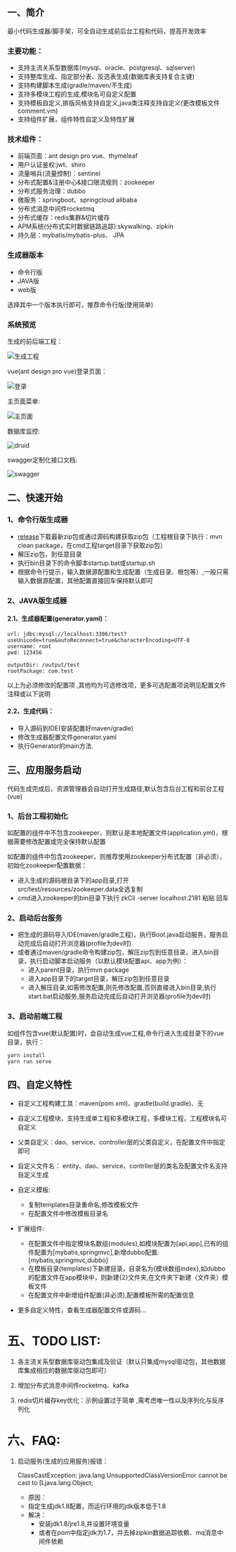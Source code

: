 ## 一、简介
最小代码生成器/脚手架，可全自动生成前后台工程和代码，提高开发效率

### 主要功能：

- 支持主流关系型数据库(mysql、oracle、postgresql、sqlserver)
- 支持整库生成、指定部分表、反选表生成(数据库表支持复合主键)
- 支持构建脚本生成(gradle/maven/不生成)
- 支持多模块工程的生成,模块名可自定义配置
- 支持模板自定义,排版风格支持自定义,java类注释支持自定义(更改模板文件comment.vm)
- 支持组件扩展，组件特性自定义及特性扩展

### 技术组件：

- 前端页面：ant design pro vue、thymeleaf
- 用户认证鉴权:jwt、shiro
- 流量哨兵(流量控制)：sentinel
- 分布式配置&注册中心&接口限流规则：zookeeper
- 分布式服务治理：dubbo
- 微服务：springboot、springcloud alibaba
- 分布式消息中间件rocketmq
- 分布式缓存：redis集群&切片缓存
- APM系统(分布式实时数据链路追踪):skywalking、zipkin
- 持久层：mybatis/mybatis-plus、 JPA

### 生成器版本
- 命令行版
- JAVA版
- web版

选择其中一个版本执行即可，推荐命令行版(使用简单)

### 系统预览

生成的前后端工程：

![生成工程](images/projects.jpeg)

vue(ant design pro vue)登录页面：

![登录](images/login.png)

主页面菜单:

![主页面](images/main.png)


数据库监控:

![druid](images/db.png)

swagger定制化接口文档:

![swagger](images/api.png)
## 二、快速开始


### 1、命令行版生成器

- [release](https://github.com/hyw520110/generator/releases/)下载最新zip包或通过源码构建获取zip包（工程根目录下执行：mvn clean package，在cmd工程target目录下获取zip包）
- 解压zip包，到任意目录
- 执行bin目录下的命令脚本startup.bat或startup.sh
- 根据命令行提示，输入数据源配置和生成配置（生成目录、根包等）,一般只需输入数据源配置，其他配置直接回车保持默认即可


### 2、JAVA版生成器

#### 2.1、生成器配置(generator.yaml)：

			  
	url: jdbc:mysql://localhost:3306/test?useUnicode=true&autoReconnect=true&characterEncoding=UTF-8
	username: root
	pwd: 123456
    
	outputDir: /output/test
	rootPackage: com.test
以上为必须修改的配置项 ,其他均为可选修改项，更多可选配置项说明见配置文件注释或以下说明


#### 2.2、生成代码：


- 导入源码到IDE(安装配置好maven/gradle)
- 修改生成器配置文件generator.yaml
- 执行Generator的main方法.



## 三、应用服务启动
	
代码生成完成后，资源管理器会自动打开生成路径,默认包含后台工程和前台工程(vue)
### 1、后台工程初始化

如配置的组件中不包含zookeeper，则默认是本地配置文件(application.yml)，根据需要修改配置或完全保持默认配置

如配置的组件中包含zookeeper，则推荐使用zookeeper分布式配置（非必须），初始化zookeeper配置数据：

- 进入生成的源码根目录下的app目录,打开src/test/resources/zookeeper.data全选复制
- cmd进入zookeeper的bin目录下执行 zkCli -server localhost:2181 粘贴 回车

### 2、启动后台服务

- 把生成的源码导入IDE(maven/gradle工程)，执行Boot.java启动服务，服务启动完成后自动打开浏览器(profile为dev时)
- 或者通过maven/gradle命令构建zip包，解压zip包到任意目录，进入bin目录，执行启动脚本启动服务（以默认模块配置api、app为例）：
	- 进入parent目录，执行mvn package
	- 进入app目录下的target目录，解压zip包到任意目录
	- 进入解压目录,如需修改配置,则先修改配置,否则直接进入bin目录,执行start.bat启动服务,服务启动完成后自动打开浏览器(profile为dev时)

### 3、启动前端工程
如组件包含vue(默认配置)时，会自动生成vue工程,命令行进入生成目录下的vue目录，执行：

	yarn install 
	yarn run serve





## 四、自定义特性
- 自定义工程构建工具：maven(pom.xml)、gradle(build.gradle)、无

- 自定义工程模块，支持生成单工程和多模块工程，多模块工程，工程模块名可自定义

- 父类自定义：dao、service、controller层的父类自定义，在配置文件中指定即可

- 自定义文件名： entity、dao、service、contrller层的类名及配置文件名支持自定义生成

- 自定义模板:

	- 复制templates目录重命名,修改模板文件
	- 在配置文件中修改模板目录名

- 扩展组件:

	- 在配置文件中指定模块名数组(modules),如模块配置为[api,app],已有的组件配置为[mybatis,springmvc],新增dubbo配置:[mybatis,springmvc,dubbo]
	- 在模板目录(templates)下新建目录，目录名为{模块数组index},如dubbo的配置文件在app模块中，则新建{2}文件夹,在文件夹下新建（文件夹）模板文件
	- 在配置文件中新增组件配置(非必须),配置模板所需的配置信息

- 更多自定义特性，查看生成器配置文件或源码...

	
	
# 五、TODO LIST:

1. 各主流关系型数据库驱动包集成及验证（默认只集成mysql驱动包，其他数据库集成相应的数据库驱动包即可）

2. 增加分布式消息中间件rocketmq、kafka

3. redis切片緩存key优化：示例设置过于简单 ,需考虑唯一性以及序列化与反序列化

# 六、FAQ:

1. 启动服务(生成的应用服务)报错：

	ClassCastException: java.lang.UnsupportedClassVersionError cannot be cast to [Ljava.lang.Object;
	- 原因：
	- 指定生成jdk1.8配置，而运行环境的jdk版本低于1.8
	- 解决：
		- 安装jdk1.8/jre1.8,并设置环境变量
		- 或者在pom中指定jdk为1.7，并去掉zipkin数据追踪依赖、mq消息中间件依赖